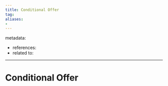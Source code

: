 ```yaml
---
title: Conditional Offer
tag:
aliases:
- 
---
```


metadata:
- references:
- related to:

---

# Conditional Offer